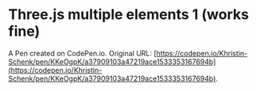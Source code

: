 # Three.js multiple elements 1 (works fine)

A Pen created on CodePen.io. Original URL: [https://codepen.io/Khristin-Schenk/pen/KKeOgpK/a37909103a47219ace1533353167694b](https://codepen.io/Khristin-Schenk/pen/KKeOgpK/a37909103a47219ace1533353167694b).

